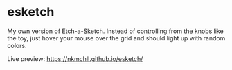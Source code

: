 # esketch

My own version of Etch-a-Sketch. Instead of controlling from the knobs like the toy, just hover your mouse over the grid and should light up with random colors.

Live preview: https://nkmchll.github.io/esketch/
